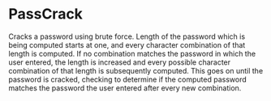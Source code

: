 # PassCrack
Cracks a password using brute force. Length of the password which is being computed starts at one, and every character combination of that length is computed. If no combination matches the password in which the user entered, the length is increased and every possible character combination of that length is subsequently computed. This goes on until the password is cracked, checking to determine if the computed password matches the password the user entered after every new combination.
